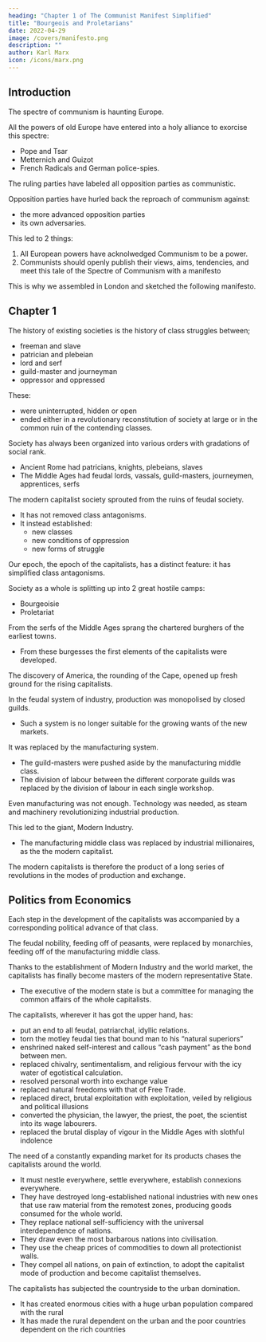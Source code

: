 ```yaml
---
heading: "Chapter 1 of The Communist Manifest Simplified"
title: "Bourgeois and Proletarians"
date: 2022-04-29
image: /covers/manifesto.png
description: ""
author: Karl Marx
icon: /icons/marx.png
---
```




## Introduction 


The spectre of communism is haunting Europe. 

All the powers of old Europe have entered into a holy alliance to exorcise this spectre:
- Pope and Tsar
- Metternich and Guizot
- French Radicals and German police-spies.

The ruling parties have labeled all opposition parties as communistic. 

Opposition parties have hurled back the reproach of communism against:
- the more advanced opposition parties
- its own adversaries.

This led to 2 things:

1. All European powers have acknolwedged Communism to be a power.
2. Communists should openly publish their views, aims, tendencies, and meet this tale of the Spectre of Communism with a manifesto

This is why we assembled in London and sketched the following manifesto. 


## Chapter 1

The history of existing societies is the history of class struggles between;
- freeman and slave
- patrician and plebeian
- lord and serf
- guild-master and journeyman
- oppressor and oppressed

These:
- were uninterrupted, hidden or open
- ended either in a revolutionary reconstitution of society at large or in the common ruin of the contending classes.

<!-- In the earlier epochs of history, we find almost everywhere a complicated arrangement of  -->

Society has always been organized into various orders with gradations of social rank. 
- Ancient Rome had patricians, knights, plebeians, slaves
- The Middle Ages had feudal lords, vassals, guild-masters, journeymen, apprentices, serfs

<!-- ; in almost all of these classes, again, subordinate gradations. -->

The modern capitalist society sprouted from the ruins of feudal society. 
- It has not removed class antagonisms. 
- It instead established:
  - new classes
  - new conditions of oppression
  - new forms of struggle

Our epoch, the epoch of the capitalists, has a distinct feature: it has simplified class antagonisms. 

Society as a whole is splitting up into 2 great hostile camps:
- Bourgeoisie
- Proletariat

From the serfs of the Middle Ages sprang the chartered burghers of the earliest towns.
- From these burgesses the first elements of the capitalists were developed.

The discovery of America, the rounding of the Cape, opened up fresh ground for the rising capitalists. 

<!-- The East-Indian and Chinese markets, the colonisation of America, trade with the colonies, the increase in the means of exchange and in commodities generally, gave to commerce, to navigation, to industry, an impulse never before known, 

and thereby, to the revolutionary element in the tottering feudal society, a rapid development. -->

In the feudal system of industry, production was monopolised by closed guilds. 
- Such a system is no longer suitable for the growing wants of the new markets. 

It was replaced by the manufacturing system. 
- The guild-masters were pushed aside by the manufacturing middle class. 
- The division of labour between the different corporate guilds was replaced by the division of labour in each single workshop.

Even <!-- Meantime the markets kept ever growing, the demand ever rising. Even --> manufacturing was not enough. Technology was needed, as steam and machinery revolutionizing industrial production. 

This led to the giant, Modern Industry.
- The manufacturing middle class was replaced by industrial millionaires, as the the modern capitalist.

<!--  the place of the industrial middle class by , the leaders of the whole industrial armies, . -->

<!-- Modern industry has established the world market, for which the discovery of America paved the way. This market has given an immense development to commerce, to navigation, to communication by land. This development has, in its turn, reacted on the extension of industry; and in proportion as industry, commerce, navigation, railways extended, in the same proportion the capitalists developed, increased its capital, and pushed into the background every class handed down from the Middle Ages. -->

The modern capitalists is therefore the product of a long series of revolutions in the modes of production and exchange.


## Politics from Economics

Each step in the development of the capitalists was accompanied by a corresponding political advance of that class. 

The feudal nobility, feeding off of peasants, were replaced by monarchies, feeding off of the manufacturing middle class. 

<!-- An oppressed class under the sway of , an armed and self-governing association in the medieval commune(4): here independent urban republic (as in Italy and Germany); 

there taxable “third estate” of the monarchy (as in France); afterwards, in the period of  proper, serving either the semi-feudal or the absolute monarchy as a counterpoise against the nobility, and, in fact, cornerstone of the great monarchies in general, -->

Thanks to the establishment of Modern Industry and the world market, the capitalists has finally become masters of the modern representative State. 
- The executive of the modern state is but a committee for managing the common affairs of the whole capitalists.

<!-- The capitalists, historically, has played a most revolutionary part. -->

The capitalists, wherever it has got the upper hand, has:
- put an end to all feudal, patriarchal, idyllic relations. 
- torn the motley feudal ties that bound man to his “natural superiors”
- enshrined naked self-interest and callous “cash payment” as the bond between men. 
- replaced chivalry, sentimentalism, and religious fervour with the icy water of egotistical calculation. 
- resolved personal worth into exchange value
- replaced natural freedoms with that of Free Trade.
- replaced direct, brutal exploitation with exploitation, veiled by religious and political illusions
- converted the physician, the lawyer, the priest, the poet, the scientist into its wage labourers.
- replaced the brutal display of vigour in the Middle Ages with slothful indolence 

<!-- The capitalists has torn away from the family its sentimental veil, and has reduced the family relation to a mere money relation. -->


<!-- It has been the first to show what man’s activity can bring about. It has accomplished wonders far surpassing Egyptian pyramids, Roman aqueducts, and Gothic cathedrals; it has conducted expeditions that put in the shade all former Exoduses of nations and crusades.

The capitalists cannot exist without constantly revolutionising the instruments of production, and thereby the relations of production, and with them the whole relations of society. 

Conservation of the old modes of production in unaltered form, was, on the contrary, the first condition of existence for all earlier industrial classes. 

Constant revolutionising of production, uninterrupted disturbance of all social conditions, everlasting uncertainty and agitation distinguish the capitalist epoch from all earlier ones. All fixed, fast-frozen relations, with their train of ancient and venerable prejudices and opinions, are swept away, all new-formed ones become antiquated before they can ossify. All that is solid melts into air, all that is holy is profaned, and man is at last compelled to face with sober senses his real conditions of life, and his relations with his kind. -->

The need of a constantly expanding market for its products chases the capitalists around the world.
- It must nestle everywhere, settle everywhere, establish connexions everywhere.
- They have destroyed long-established national industries with new ones that use raw material from the remotest zones, producing goods consumed for the whole world. 
- They replace national self-sufficiency with the universal interdependence of nations.
- They draw even the most barbarous nations into civilisation.
- They use the cheap prices of commodities to down all protectionist walls. 
- They compel all nations, on pain of extinction, to adopt the capitalist mode of production and become capitalist themselves.

<!-- The capitalists has through its exploitation of the world market given a cosmopolitan character to production and consumption in every country. 

To the great chagrin of Reactionists, it has drawn from under the feet of industry the national ground on which it stood.  -->

<!-- They are dislodged by new industries, whose introduction becomes a life and death question for all civilised nations, by industries that no longer work up indigenous raw material, but  -->


<!--  every quarter of the globe. In place of the old wants, satisfied by the production of the country, we find new wants, requiring for their satisfaction the products of distant lands and climes. In place of the old local and national seclusion and
 -->

<!--   And as in material, so also in intellectual production. 

The intellectual creations of individual nations become common property. National one-sidedness and narrow-mindedness become more and more impossible, and from the numerous national and local literatures, there arises a world literature. -->

<!-- The capitalists, by the rapid improvement of all instruments of production, by the immensely facilitated means of communication, draws all,  -->


<!-- ; it compels them to introduce what it calls civilisation into their midst, i.e., to . In one word, it creates a world after its own image. -->

The capitalists has subjected the countryside to the urban domination. 
- It has created enormous cities with a huge urban population compared with the rural
- It has made the rural dependent on the urban and the poor countries dependent on the rich countries

<!-- , and has thus rescued a considerable part of the population from the idiocy of rural life. Just as it has made the country dependent on the towns, so it has made barbarian and semi-barbarian countries dependent on the civilised ones, nations of peasants on nations of capitalist, the East on the West. -->

